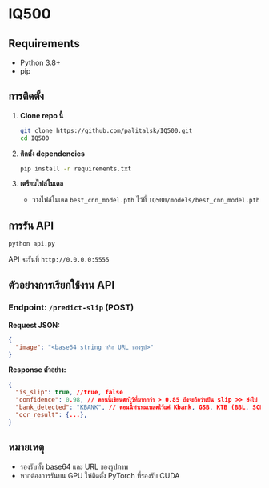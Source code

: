 # IQ500

## Requirements

- Python 3.8+
- pip

## การติดตั้ง

1. **Clone repo นี้**
   ```bash
   git clone https://github.com/palitalsk/IQ500.git
   cd IQ500
   ```

2. **ติดตั้ง dependencies**
   ```bash
   pip install -r requirements.txt
   ```

3. **เตรียมไฟล์โมเดล**
   - วางไฟล์โมเดล `best_cnn_model.pth` ไว้ที่ `IQ500/models/best_cnn_model.pth`

## การรัน API

```bash
python api.py
```

API จะรันที่ `http://0.0.0.0:5555`

## ตัวอย่างการเรียกใช้งาน API

### Endpoint: `/predict-slip` (POST)

**Request JSON:**
```json
{
  "image": "<base64 string หรือ URL ของรูป>"
}
```

**Response ตัวอย่าง:**
```json
{
  "is_slip": true, //true, false
  "confidence": 0.98, // ตอนนี้เขียนดักไว้ที่มากกว่า > 0.85 ถึงจะถือว่าเป็น slip >> ส่งไป ocr
  "bank_detected": "KBANK", // ตอนนี้ทำเทมเพลตไว้แค่ Kbank, GSB, KTB (BBL, SCB ยังไม่มแ่นตรวจไม่ได้)
  "ocr_result": {...},
}
```

## หมายเหตุ

- รองรับทั้ง base64 และ URL ของรูปภาพ
- หากต้องการรันบน GPU ให้ติดตั้ง PyTorch ที่รองรับ CUDA